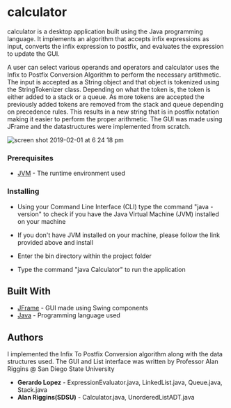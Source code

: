 # calculator
calculator is a desktop application built using the Java programming language. It implements an algorithm that accepts infix expressions as input, converts the infix expression to postfix, and evaluates the expression to update the GUI. 

A user can select various operands and operators and calculator uses the Infix to Postfix Conversion Algorithm to perform the necessary artithmetic. The input is accepted as a String object and that object is tokenized using the StringTokenizer class. Depending on what the token is, the token is either added to a stack or a queue. As more tokens are accepted the previously added tokens are removed from the stack and queue depending on precedence rules. This results in a new string that is in postfix notation making it easier to perform the proper arithmetic. The GUI was made using JFrame and the datastructures were implemented from scratch. 

![screen shot 2019-02-01 at 6 24 18 pm](https://user-images.githubusercontent.com/27708647/52158598-a9d31b80-264e-11e9-9c03-5d543d924d07.png)


### Prerequisites
* [JVM](https://www.java.com/en/download/) - The runtime environment used


### Installing
* Using your Command Line Interface (CLI) type the command "java -version" to check if you have the Java Virtual Machine (JVM) installed on your machine
* If you don't have JVM installed on your machine, please follow the link provided above and install

* Enter the bin directory within the project folder
* Type the command "java Calculator" to run the application


## Built With
* [JFrame](https://docs.oracle.com/javase/tutorial/uiswing/components/frame.html) - GUI made using Swing components
* [Java](https://docs.oracle.com/javase/7/docs/api/) - Programming language used


## Authors
I implemented the Infix To Postfix Conversion algorithm along with the data structures used. The GUI and List interface was written by Professor Alan Riggins @ San Diego State University
* **Gerardo Lopez** - ExpressionEvaluator.java, LinkedList.java, Queue.java, Stack.java
* **Alan Riggins(SDSU)** - Calculator.java, UnorderedListADT.java
